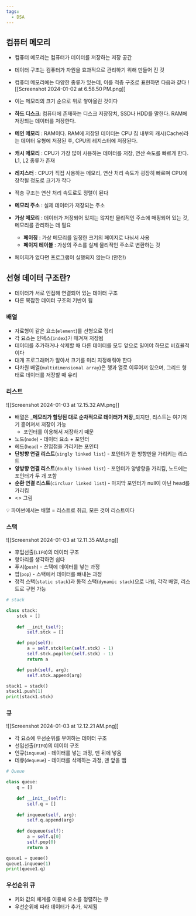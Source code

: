 ```yaml
---
tags:
  - DSA
---
```


## 컴퓨터 메모리

- 컴퓨터 메모리는 컴퓨터가 데이터를 저장하는 저장 공간
- 데이터 구조는 컴퓨터가 자원을 효과적으로 관리하기 위해 만들어 진 것
- 컴퓨터 메모리에는 다양한 종류가 있는데, 이를 적층 구조로 표현하면 다음과 같다
    ![[Screenshot 2024-01-02 at 6.58.50 PM.png]]
    
- 이는 메모리의 크기 순으로 위로 쌓아올린 것이다
- **하드 디스크**: 컴퓨터에 존재하는 디스크 저장장치, SSD나 HDD를 말한다. RAM에 저장되는 데이터를 저장한다.
- **메인 메모리** : RAM이다. RAM에 저장된 데이터는 CPU 칩 내부의 캐시(Cache)라는 데이터 유형에 저장된 후, CPU의 레지스터에 저장된다.
- **캐시 메모리** : CPU가 가장 많이 사용하는 데이터를 저장, 연산 속도를 빠르게 한다. L1, L2 종류가 존재
- **레지스터** : CPU가 직접 사용하는 메모리, 연산 처리 속도가 굉장히 빠르며 CPU에 장착될 정도로 크기가 작다
- 적층 구조는 연산 처리 속도로도 정렬이 된다
- **메모리 주소** : 실제 데이터가 저장되는 주소
- **가상 메모리** : 데이터가 저장되어 있지는 않지만 물리적인 주소에 매핑되어 있는 것, 메모리를 관리하는 데 필요
    - **페이징** : 가상 메모리를 일정한 크기의 페이지로 나눠서 사용
    - **페이지 테이블** : 가상의 주소를 실제 물리적인 주소로 변환하는 것
- 페이지가 없다면 프로그램이 실행되지 않는다 (안전!)

## 선형 데이터 구조란?

- 데이터가 서로 인접해 연결되어 있는 데이터 구조
- 다른 복잡한 데이터 구조의 기반이 됨

### 배열

- 자료형이 같은 요소(`element`)를 선형으로 정리
- 각 요소는 인덱스(`index`)가 매겨져 저장됨
- 데이터를 추가하거나 삭제할 때 다른 데이터를 모두 앞으로 밀어야 하므로 비효율적이다
- 대개 프로그래머가 알아서 크기를 미리 지정해줘야 한다
- 다차원 배열(`multidimensional array`)은 행과 열로 이루어져 있으며, 그리드 형태로 데이터를 저장할 때 유리

### 리스트

![[Screenshot 2024-01-03 at 12.15.32 AM.png]]

- 배열은 _****************메모리가 할당된 대로 순차적으로 데이터가 저장****************_되지만, 리스트는 여기저기 흩어져서 저장이 가능
	- 포인터를 이용해서 저장하기 때문
- 노드(`node`) - 데이터 요소 + 포인터
- 헤드(`head`) - 진입점을 가리키는 포인터
- **단방향 연결 리스트**(`singly linked list`) - 포인터가 한 방향만을 가리키는 리스트
- **양방향 연결 리스트**(`doubly linked list`) - 포인터가 양방향을 가리킴, 노드에는 포인터가 두 개 포함
- **순환 연결 리스트**(`circluar linked list`) - 마지막 포인터가 null이 아닌 head를 가리킴
- <> 그림

<aside> 💡 파이썬에서는 배열 = 리스트로 취급, 모든 것이 리스트이다

</aside>

### 스택

![[Screenshot 2024-01-03 at 12.11.35 AM.png]]

- 후입선출(`LIFO`)의 데이터 구조
- 항아리를 생각하면 쉽다
- 푸시(`push`) - 스택에 데이터를 넣는 과정
- 팝(`pop`) - 스택에서 데이터를 뺴내는 과정
- 정적 스택(`static stack`)과 동적 스택(`dynamic stack`)으로 나뉨, 각각 배열, 리스트로 구현 가능

```python
# stack

class stack:
    stck = []
    
    def __init_(self):
        self.stck = []

    def pop(self):
        a = self.stck(len(self.stck) - 1)
        self.stck.pop(len(self.stck) - 1)
        return a

    def push(self, arg):
        self.stck.append(arg)

stack1 = stack()
stack1.push(1)
print(stack1.stck)
```

### 큐

![[Screenshot 2024-01-03 at 12.12.21 AM.png]]

- 각 요소에 우선순위를 부여하는 데이터 구조
- 선입선출(`FIFO`)의 데이터 구조
- 인큐(`inqueue`) - 데이터를 넣는 과정, 맨 뒤에 넣음
- 데큐(`dequeue`) - 데이터를 삭제하는 과정, 맨 앞을 뺌

```python
# Queue

class queue:
    q = []
    
    def __init__(self):
        self.q = []
        
    def inqueue(self, arg):
        self.q.append(arg)
        
    def dequeue(self):
        a = self.q[0]
        self.pop(0)
        return a

queue1 = queue()
queue1.inqueue(1)
print(queue1.q)
```

### 우선순위 큐

- 키와 값의 체계를 이용해 요소를 정렬하는 큐
- 우선순위에 따라 데이터가 추가, 삭제됨